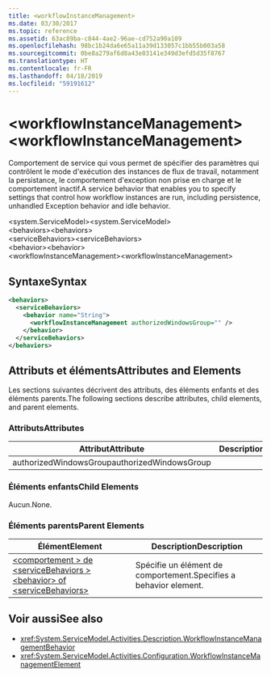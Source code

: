 ```yaml
---
title: <workflowInstanceManagement>
ms.date: 03/30/2017
ms.topic: reference
ms.assetid: 63ac89ba-c844-4ae2-96ae-cd752a90a109
ms.openlocfilehash: 98bc1b24da6e65a11a39d133057c1bb55b003a58
ms.sourcegitcommit: 0be8a279af6d8a43e03141e349d3efd5d35f8767
ms.translationtype: HT
ms.contentlocale: fr-FR
ms.lasthandoff: 04/18/2019
ms.locfileid: "59191612"
---
```

# <a name="workflowinstancemanagement"></a><span data-ttu-id="2a19b-101">\<workflowInstanceManagement></span><span class="sxs-lookup"><span data-stu-id="2a19b-101">\<workflowInstanceManagement></span></span>
<span data-ttu-id="2a19b-102">Comportement de service qui vous permet de spécifier des paramètres qui contrôlent le mode d'exécution des instances de flux de travail, notamment la persistance, le comportement d'exception non prise en charge et le comportement inactif.</span><span class="sxs-lookup"><span data-stu-id="2a19b-102">A service behavior that enables you to specify settings that control how workflow instances are run, including persistence, unhandled Exception behavior and idle behavior.</span></span>  
  
<span data-ttu-id="2a19b-103">\<system.ServiceModel></span><span class="sxs-lookup"><span data-stu-id="2a19b-103">\<system.ServiceModel></span></span>  
<span data-ttu-id="2a19b-104">\<behaviors></span><span class="sxs-lookup"><span data-stu-id="2a19b-104">\<behaviors></span></span>  
<span data-ttu-id="2a19b-105">\<serviceBehaviors></span><span class="sxs-lookup"><span data-stu-id="2a19b-105">\<serviceBehaviors></span></span>  
<span data-ttu-id="2a19b-106">\<behavior></span><span class="sxs-lookup"><span data-stu-id="2a19b-106">\<behavior></span></span>  
<span data-ttu-id="2a19b-107">\<workflowInstanceManagement></span><span class="sxs-lookup"><span data-stu-id="2a19b-107">\<workflowInstanceManagement></span></span>  
  
## <a name="syntax"></a><span data-ttu-id="2a19b-108">Syntaxe</span><span class="sxs-lookup"><span data-stu-id="2a19b-108">Syntax</span></span>  
  
```xml  
<behaviors>
  <serviceBehaviors>
    <behavior name="String">
      <workflowInstanceManagement authorizedWindowsGroup="" />
    </behavior>
  </serviceBehaviors>
</behaviors>  
```  
  
## <a name="attributes-and-elements"></a><span data-ttu-id="2a19b-109">Attributs et éléments</span><span class="sxs-lookup"><span data-stu-id="2a19b-109">Attributes and Elements</span></span>  
 <span data-ttu-id="2a19b-110">Les sections suivantes décrivent des attributs, des éléments enfants et des éléments parents.</span><span class="sxs-lookup"><span data-stu-id="2a19b-110">The following sections describe attributes, child elements, and parent elements.</span></span>  
  
### <a name="attributes"></a><span data-ttu-id="2a19b-111">Attributs</span><span class="sxs-lookup"><span data-stu-id="2a19b-111">Attributes</span></span>  
  
|<span data-ttu-id="2a19b-112">Attribut</span><span class="sxs-lookup"><span data-stu-id="2a19b-112">Attribute</span></span>|<span data-ttu-id="2a19b-113">Description</span><span class="sxs-lookup"><span data-stu-id="2a19b-113">Description</span></span>|  
|---------------|-----------------|  
|<span data-ttu-id="2a19b-114">authorizedWindowsGroup</span><span class="sxs-lookup"><span data-stu-id="2a19b-114">authorizedWindowsGroup</span></span>||  
  
### <a name="child-elements"></a><span data-ttu-id="2a19b-115">Éléments enfants</span><span class="sxs-lookup"><span data-stu-id="2a19b-115">Child Elements</span></span>  
 <span data-ttu-id="2a19b-116">Aucun.</span><span class="sxs-lookup"><span data-stu-id="2a19b-116">None.</span></span>  
  
### <a name="parent-elements"></a><span data-ttu-id="2a19b-117">Éléments parents</span><span class="sxs-lookup"><span data-stu-id="2a19b-117">Parent Elements</span></span>  
  
|<span data-ttu-id="2a19b-118">Élément</span><span class="sxs-lookup"><span data-stu-id="2a19b-118">Element</span></span>|<span data-ttu-id="2a19b-119">Description</span><span class="sxs-lookup"><span data-stu-id="2a19b-119">Description</span></span>|  
|-------------|-----------------|  
|[<span data-ttu-id="2a19b-120">\<comportement > de \<serviceBehaviors ></span><span class="sxs-lookup"><span data-stu-id="2a19b-120">\<behavior> of \<serviceBehaviors></span></span>](../../../../../docs/framework/configure-apps/file-schema/windows-workflow-foundation/behavior-of-servicebehaviors-of-workflow.md)|<span data-ttu-id="2a19b-121">Spécifie un élément de comportement.</span><span class="sxs-lookup"><span data-stu-id="2a19b-121">Specifies a behavior element.</span></span>|  
  
## <a name="see-also"></a><span data-ttu-id="2a19b-122">Voir aussi</span><span class="sxs-lookup"><span data-stu-id="2a19b-122">See also</span></span>

- <xref:System.ServiceModel.Activities.Description.WorkflowInstanceManagementBehavior>
- <xref:System.ServiceModel.Activities.Configuration.WorkflowInstanceManagementElement>
